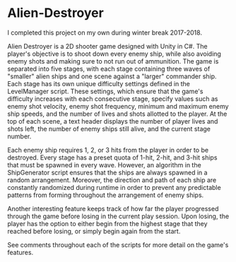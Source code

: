 # Alien-Destroyer

I completed this project on my own during winter break 2017-2018.

Alien Destroyer is a 2D shooter game designed with Unity in C#. The player's objective is to shoot down every enemy ship, while also
avoiding enemy shots and making sure to not run out of ammunition. The game is separated into five stages, with each stage containing three
waves of "smaller" alien ships and one scene against a "larger" commander ship. Each stage has its own unique difficulty settings defined in
the LevelManager script. These settings, which ensure that the game's difficulty increases with each consecutive stage, specify values such
as enemy shot velocity, enemy shot frequency, minimum and maximum enemy ship speeds, and the number of lives and shots allotted to the player. 
At the top of each scene, a text header displays the number of player lives and shots left, the number of enemy ships still alive, and the 
current stage number. 

Each enemy ship requires 1, 2, or 3 hits from the player in order to be destroyed. Every stage has a preset quota of 1-hit, 2-hit, and 3-hit
ships that must be spawned in every wave. However, an algorithm in the ShipGenerator script ensures that the ships are always spawned in a
random arrangement. Moreover, the direction and path of each ship are constantly randomized during runtime in order to prevent any 
predictable patterns from forming throughout the arrangement of enemy ships. 

Another interesting feature keeps track of how far the player progressed through the game before losing in the current play session. 
Upon losing, the player has the option to either begin from the highest stage that they reached before losing, or simply begin again 
from the start. 

See comments throughout each of the scripts for more detail on the game's features.
  
